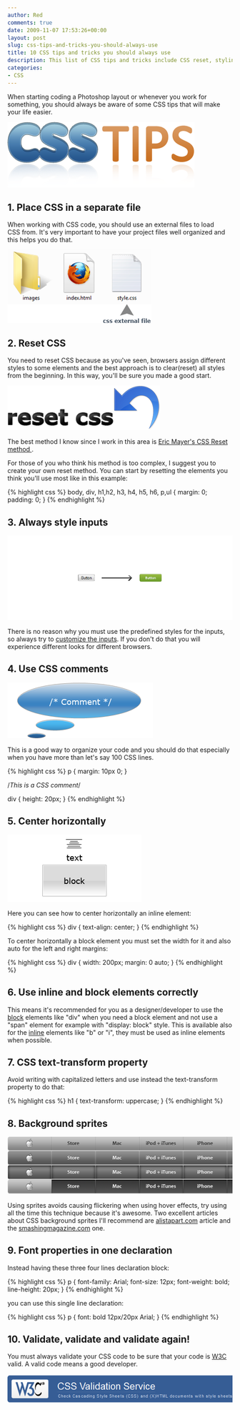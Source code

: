 ```yaml
---
author: Red
comments: true
date: 2009-11-07 17:53:26+00:00
layout: post
slug: css-tips-and-tricks-you-should-always-use
title: 10 CSS tips and tricks you should always use
description: This list of CSS tips and tricks include CSS reset, styling buttons, adding comments, horizontally centering, inline versus block, background sprites and more.
categories:
- CSS
---
```


When starting coding a Photoshop layout or whenever you work for something, you should always be aware of some CSS tips that will make your life easier.

![CSS tips and tricks](/dist/uploads/2009/11/css-tips-tricks.png)

<!-- more -->

## 1. Place CSS in a separate file

When working with CSS code, you should use an external files to load CSS from. It's very important to have your project files well organized and this helps you do that.

![CSS external file](/dist/uploads/2009/11/css-external-file.png)

## 2. Reset CSS

You need to reset CSS because as you've seen, browsers assign different styles to some elements and the best approach is to clear(reset) all styles from the beginning. In this way, you'll be sure you made a good start.

![Reset CSS](/dist/uploads/2009/11/reset-css.png)

The best method I know since I work in this area is [Eric Mayer's CSS Reset method ](https://meyerweb.com/eric/thoughts/2007/05/01/reset-reloaded/).

For those of you who think his method is too complex, I suggest you to create your own reset method.  You can start by resetting the elements you think you'll use most like in this example:

{% highlight css %}
body, div, h1,h2, h3, h4, h5, h6, p,ul
{
  margin: 0;
  padding: 0;
}
{% endhighlight %}

## 3. Always style inputs

![Image showing a styled HTML input button](/dist/uploads/2009/10/style-html-input-button.png)

There is no reason why you must use the predefined styles for the inputs, so always try to [customize the inputs](/style-an-input-button/). If you don't do that you will experience different looks for different browsers.

## 4. Use CSS comments

![CSS comments within a chat bubble](/dist/uploads/2009/11/css-comments.png)

This is a good way to organize your code and you should do that especially when you have more than let's say 100 CSS lines.

{% highlight css %}
  p {
    margin: 10px 0;
  }

  /*This is a CSS comment*/

  div {
    height: 20px;
  }
{% endhighlight %}

## 5. Center horizontally

![Horizontally centered text and block](/dist/uploads/2009/11/center-horizontally.png)

Here you can see how to center horizontally an inline element:

{% highlight css %}
  div {
    text-align: center;
  }
{% endhighlight %}

To center horizontally a block element you must set the width for it and also auto for the left and right margins:

{% highlight css %}
  div {
    width: 200px;
    margin: 0 auto;
  }
{% endhighlight %}

## 6. Use inline and block elements correctly

This means it's recommended for you as a designer/developer to use the [block](https://htmlhelp.com/reference/html40/block.html) elements like "div" when you need a block element and not use a "span" element for example with "display: block" style. This is available also for the [inline](https://htmlhelp.com/reference/html40/inline.html) elements like "b" or "i", they must be used as inline elements when possible.

## 7. CSS text-transform property

Avoid writing with capitalized letters and use instead the text-transform property to do that:

{% highlight css %}
  h1 {
  text-transform: uppercase;
  }
{% endhighlight %}

## 8. Background sprites

![Apple navigation bar image sprite](/dist/uploads/2009/11/globalnavbg.png)

Using sprites avoids causing flickering when using hover effects, try using all the time this technique because it's awesome.
Two excellent articles about CSS background sprites I'll recommend are [alistapart.com](https://alistapart.com/article/sprites/) article and the [smashingmagazine.com](https://www.smashingmagazine.com/2009/04/the-mystery-of-css-sprites-techniques-tools-and-tutorials/) one.

## 9. Font properties in one declaration

Instead having these three four lines declaration block:

{% highlight css %}
  p {
    font-family: Arial;
    font-size: 12px;
    font-weight: bold;
    line-height: 20px;
  }
{% endhighlight %}

you can use this single line declaration:

{% highlight css %}
  p {
    font: bold 12px/20px Arial;
  }
{% endhighlight %}

## 10. Validate, validate and validate again!

You must always validate your CSS code to be sure that your code is [W3C](https://jigsaw.w3.org/css-validator/) valid. A valid code means a good developer.

![W3C CSS validation service header](/dist/uploads/2009/11/w3c-css.png)
